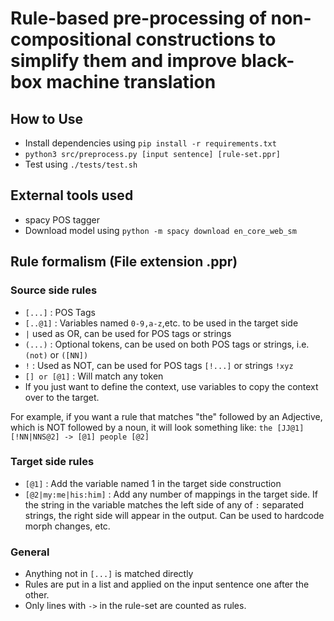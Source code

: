 # Rule-based pre-processing of non-compositional constructions to simplify them and improve black-box machine translation

## How to Use
- Install dependencies using `pip install -r requirements.txt`
- `python3 src/preprocess.py [input sentence] [rule-set.ppr]`
- Test using `./tests/test.sh`

## External tools used
- spacy POS tagger
- Download model using `python -m spacy download en_core_web_sm`

## Rule formalism (File extension .ppr)

### Source side rules
- `[...]` : POS Tags
- `[..@1]` : Variables named `0-9,a-z`,etc. to be used in the target side
- `|` used as OR, can be used for POS tags or strings
- `(...)` : Optional tokens, can be used on both POS tags or strings, i.e. `(not)` or `([NN])`
- `!` : Used as NOT, can be used for POS tags `[!...]` or strings `!xyz`
- `[] or [@1]` : Will match any token
- If you just want to define the context, use variables to copy the context over to the target.

For example, if you want a rule that matches "the" followed by an Adjective, which is NOT followed by a noun, it will look something like: ```the [JJ@1] [!NN|NNS@2] -> [@1] people [@2]```

### Target side rules
- `[@1]` : Add the variable named 1 in the target side construction
- `[@2|my:me|his:him]` : Add any number of mappings in the target side. If the string in the variable matches the left side of any of `:` separated strings, the right side will appear in the output. Can be used to hardcode morph changes, etc.

### General

- Anything not in `[...]` is matched directly
- Rules are put in a list and applied on the input sentence one after the other.
- Only lines with `->` in the rule-set are counted as rules.
